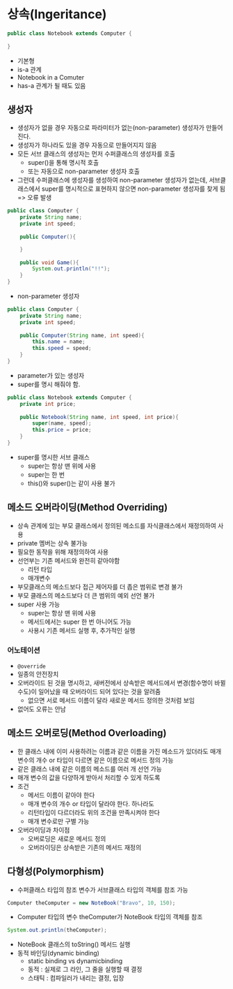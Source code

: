 # 상속(Ingeritance)

```java
public class Notebook extends Computer {
    
}
```

* 기본형
* is-a 관계
* Notebook in a Comuter
* has-a 관계가 될 때도 있음



## 생성자

* 생성자가 없을 경우 자동으로 파라미터가 없는(non-parameter) 생성자가 만들어진다.
* 생성자가 하나라도 있을 경우 자동으로 만들어지지 않음
* 모든 서브 클래스의 생성자는 먼저 수퍼클래스의 생성자를 호출
  * super()을 통해 명시적 호출
  * 또는 자동으로 non-parameter 생성자 호출
* 그런데 수퍼클래스에 생성자를 생성하여 non-parameter 생성자가 없는데, 서브클래스에서 super를 명시적으로 표현하지 않으면 non-parameter 생성자를 찾게 됨 => 오류 발생

```java
public class Computer {
    private String name;
    private int speed;
    
    public Computer(){

    }
    
    public void Game(){
        System.out.println("!!");
    }
}
```

* non-parameter 생성자



```java
public class Computer {
    private String name;
    private int speed;
    
    public Computer(String name, int speed){
        this.name = name;
        this.speed = speed;
    }
}
```

* parameter가 있는 생성자
* super를 명시 해줘야 함.

```java
public class Notebook extends Computer {
    private int price;
    
    public Notebook(String name, int speed, int price){
        super(name, speed);
        this.price = price;
    }
}
```

* super를 명시한 서브 클래스
  * super는 항상 맨 위에 사용
  * super는 한 번
  * this()와 super()는 같이 사용 불가



## 메소드 오버라이딩(Method Overriding)

* 상속 관계에 있는 부모 클래스에서 정의된 메소드를 자식클래스에서 재정의하여 사용
* private 멤버는 상속 불가능
* 필요한 동작을 위해 재정의하여 사용
* 선언부는 기존 메서드와 완전히 같아야함
  * 리턴 타입
  * 매개변수
* 부모클래스의 메소드보다 접근 제어자를 더 좁은 범위로 변경 불가
* 부모 클래스의 메소드보다 더 큰 범위의 예외 선언 불가
* super 사용 가능
  * super는 항상 맨 위에 사용
  * 메서드에서는 super 한 번 아니어도 가능
  * 사용시 기존 메서드 실행 후, 추가적인 실행

### 어노테이션

* `@override`
* 일종의 안전장치
* 오버라이드 된 것을 명시하고, 새버전에서 상속받은 메서드에서 변경(함수명이 바뀔 수도)이 일어났을 때 오버라이드 되어 있다는 것을 알려줌
  * 없으면 서로 메서드 이름이 달라 새로운 메서드 정의한 것처럼 보임
* 없어도 오류는 안남

## 메소드 오버로딩(Method Overloading)

* 한 클래스 내에 이미 사용하려는 이름과 같은 이름을 가진 메소드가 있더라도 매개 변수의 개수 or 타입이 다르면 같은 이름으로 메서드 정의 가능
* 같은 클래스 내에 같은 이름의 메소드를 여러 개 선언 가능
* 매개 변수의 값을 다양하게 받아서 처리할 수 있게 하도록
* 조건
  * 메서드 이름이 같아야 한다
  * 매개 변수의 개수 or 타입이 달라야 한다. 하나라도
  * 리턴타입이 다르더라도 위의 조건을 만족시켜야 한다
  * 매개 변수로만 구별 가능
* 오버라이딩과 차이점
  * 오버로딩은 새로운 메서드 정의
  * 오버라이딩은 상속받은 기존의 메서드 재정의



## 다형성(Polymorphism)

* 수퍼클래스 타입의 참조 변수가 서브클래스 타입의 객체를 참조 가능

```java
Computer theComputer = new NoteBook("Bravo", 10, 150);
```

* Computer 타입의 변수 theComputer가 NoteBook 타입의 객체를 참조

```java
System.out.println(theComputer);
```

* NoteBook 클래스의 toString() 메서드 실행
* 동적 바인딩(dynamic binding)
  * static binding vs dynamicbinding
  * 동적 : 실제로 그 라인, 그 줄을 실행할 때 결정
  * 스태틱 : 컴파일러가 내리는 결정, 입장